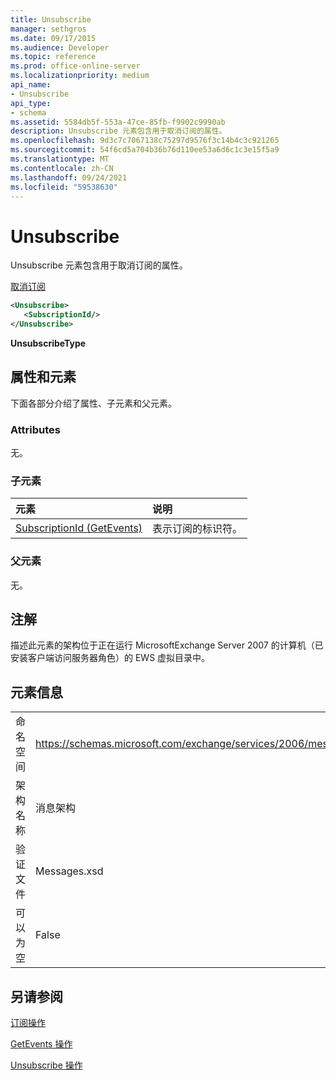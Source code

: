 ```yaml
---
title: Unsubscribe
manager: sethgros
ms.date: 09/17/2015
ms.audience: Developer
ms.topic: reference
ms.prod: office-online-server
ms.localizationpriority: medium
api_name:
- Unsubscribe
api_type:
- schema
ms.assetid: 5584db5f-553a-47ce-85fb-f9902c9990ab
description: Unsubscribe 元素包含用于取消订阅的属性。
ms.openlocfilehash: 9d3c7c7067138c75297d9576f3c14b4c3c921265
ms.sourcegitcommit: 54f6cd5a704b36b76d110ee53a6d6c1c3e15f5a9
ms.translationtype: MT
ms.contentlocale: zh-CN
ms.lasthandoff: 09/24/2021
ms.locfileid: "59538630"
---
```

# <a name="unsubscribe"></a>Unsubscribe

Unsubscribe 元素包含用于取消订阅的属性。 
  
[取消订阅](unsubscribe.md)
  
```xml
<Unsubscribe>
   <SubscriptionId/>
</Unsubscribe>
```

 **UnsubscribeType**
## <a name="attributes-and-elements"></a>属性和元素

下面各部分介绍了属性、子元素和父元素。
  
### <a name="attributes"></a>Attributes

无。
  
### <a name="child-elements"></a>子元素

|**元素**|**说明**|
|:-----|:-----|
|[SubscriptionId (GetEvents)](subscriptionid-getevents.md) <br/> |表示订阅的标识符。  <br/> |
   
### <a name="parent-elements"></a>父元素

无。
  
## <a name="remarks"></a>注解

描述此元素的架构位于正在运行 MicrosoftExchange Server 2007 的计算机（已安装客户端访问服务器角色）的 EWS 虚拟目录中。
  
## <a name="element-information"></a>元素信息

|||
|:-----|:-----|
|命名空间  <br/> |https://schemas.microsoft.com/exchange/services/2006/messages  <br/> |
|架构名称  <br/> |消息架构  <br/> |
|验证文件  <br/> |Messages.xsd  <br/> |
|可以为空  <br/> |False  <br/> |
   
## <a name="see-also"></a>另请参阅



[订阅操作](subscribe-operation.md)
  
[GetEvents 操作](getevents-operation.md)
  
[Unsubscribe 操作](unsubscribe-operation.md)

